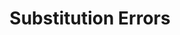 ---
title: "Substitution Errors"

categories: ['']

tags: ['Substitution', 'Errors']

arwords: 'أخطاء تبديل'

arexps: []

enwords: ['Substitution Errors']

enexps: []

arlexicons: 'خ'

enlexicons: 'S'

authors: ['Ruqayya Roshdy']

translators: ['']

citations: 'تطبيقات الذكاء الاصطناعي في خدمة اللغة العربية'

sources: 'مركز الملك عبدالله بن عبدالعزيز الدولي لخدمة اللغة العربية'

word: "true"

slug: ""
---